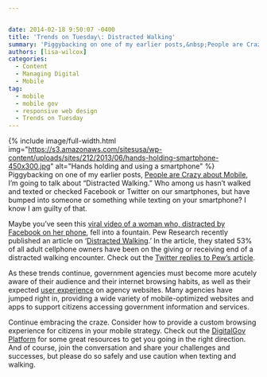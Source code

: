 ```yaml
---


date: 2014-02-18 9:50:07 -0400
title: 'Trends on Tuesday\: Distracted Walking'
summary: 'Piggybacking on one of my earlier posts,&nbsp;People are Crazy about Mobile, I&rsquo;m going to talk about &amp;#8220;Distracted Walking.&amp;#8221; Who among us hasn&amp;#8217;t walked and texted or checked Facebook or Twitter on our smartphones, but have bumped into someone or something while texting on your smartphone? I know'
authors: [lisa-wilcox]
categories:
  - Content
  - Managing Digital
  - Mobile
tag:
  - mobile
  - mobile gov
  - responsive web design
  - Trends on Tuesday
---
```


{% include image/full-width.html img="https://s3.amazonaws.com/sitesusa/wp-content/uploads/sites/212/2013/06/hands-holding-smartphone-450x300.jpg" alt="Hands holding and using a smartphone" %}
Piggybacking on one of my earlier posts, [People are Crazy about Mobile](https://www.WHATEVER/2013/08/13/trends-on-tuesday-people-are-crazy-about-mobile/ "Trends on Tuesday: People Are Crazy about Mobile!"), I’m going to talk about &#8220;Distracted Walking.&#8221; Who among us hasn&#8217;t walked and texted or checked Facebook or Twitter on our smartphones, but have bumped into someone or something while texting on your smartphone? I know I am guilty of that.

Maybe you&#8217;ve seen this [viral video of a woman who, distracted by Facebook on her phone](http://www.youtube.com/watch?v=bGpVpsaItpU), fell into a fountain. Pew Research recently published an article on ‘[Distracted Walking](http://www.pewresearch.org/fact-tank/2014/01/02/more-than-half-of-cell-owners-affected-by-distracted-walking/).’ In the article, they stated 53% of all adult cellphone owners have been on the giving or receiving end of a distracted walking encounter. Check out the [Twitter replies to Pew’s  article](https://twitter.com/pewinternet/status/418775359690375168).

As these trends continue, government agencies must become more acutely aware of their audience and their internet browsing habits, as well as their expected [user experience](https://www.WHATEVER/2013/09/18/making-mobile-gov-user-experience-recommendations/ "Making Mobile Gov: User Experience Recommendations") on agency websites. Many agencies have jumped right in, providing a wide variety of mobile-optimized websites and apps to support citizens accessing government information and services.

Continue embracing the craze. Consider how to provide a custom browsing experience for citizens in your mobile strategy. Check out the [DigitalGov Platform](https://www.WHATEVER/communities/mobile/ "Mobile") for some great resources to get you going in the right direction. And of course, join the conversation and share your challenges and successes, but please do so safely and use caution when texting and walking.